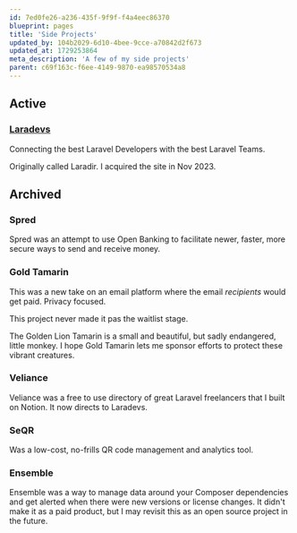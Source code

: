 ```yaml
---
id: 7ed0fe26-a236-435f-9f9f-f4a4eec86370
blueprint: pages
title: 'Side Projects'
updated_by: 104b2029-6d10-4bee-9cce-a70842d2f673
updated_at: 1729253864
meta_description: 'A few of my side projects'
parent: c69f163c-f6ee-4149-9870-ea98570534a8
---
```

## Active

### <a href="https://laradevs.com" target="_blank">Laradevs</a>

Connecting the best Laravel Developers with the best Laravel Teams.

Originally called Laradir. I acquired the site in Nov 2023.

## Archived

### Spred

Spred was an attempt to use Open Banking to facilitate newer, faster, more secure ways to send and receive money.

### Gold Tamarin

This was a new take on an email platform where the email _recipients_ would get paid. Privacy focused.

This project never made it pas the waitlist stage.

The Golden Lion Tamarin is a small and beautiful, but sadly endangered, little monkey. I hope Gold Tamarin lets me sponsor efforts to protect these vibrant creatures.

### Veliance

Veliance was a free to use directory of great Laravel freelancers that I built on Notion. It now directs to Laradevs.

### SeQR

Was a low-cost, no-frills QR code management and analytics tool.

### Ensemble

Ensemble was a way to manage data around your Composer dependencies and get alerted when there were new versions or license changes. It didn't make it as a paid product, but I may revisit this as an open source project in the future.